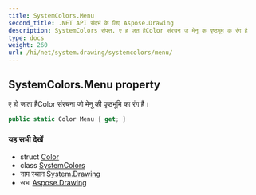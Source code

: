 ```yaml
---
title: SystemColors.Menu
second_title: .NET API संदर्भ के लिए Aspose.Drawing
description: SystemColors संपत्त. ए ह जत हैColor संरचन ज मेनू क पृष्ठभूम क रंग है
type: docs
weight: 260
url: /hi/net/system.drawing/systemcolors/menu/
---
```

## SystemColors.Menu property

ए हो जाता हैColor संरचना जो मेनू की पृष्ठभूमि का रंग है।

```csharp
public static Color Menu { get; }
```

### यह सभी देखें

* struct [Color](../../color/)
* class [SystemColors](../)
* नाम स्थान [System.Drawing](../../systemcolors/)
* सभा [Aspose.Drawing](../../../)


